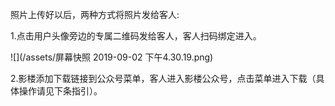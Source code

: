 照片上传好以后，两种方式将照片发给客人:

1.点击用户头像旁边的专属二维码发给客人，客人扫码绑定进入。

![](/assets/屏幕快照 2019-09-02 下午4.30.19.png)

2.影楼添加下载链接到公众号菜单，客人进入影楼公众号，点击菜单进入下载（具体操作请见下条指引）。

